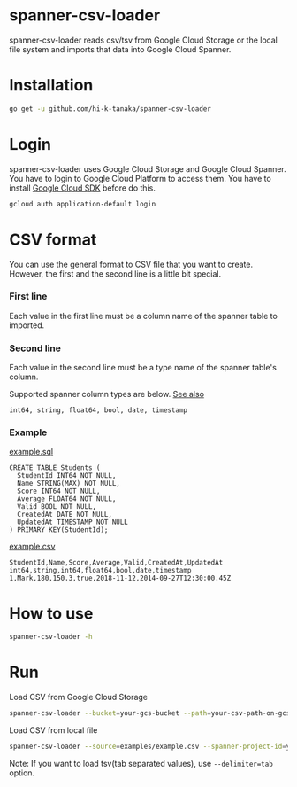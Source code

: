 # spanner-csv-loader

spanner-csv-loader reads csv/tsv from Google Cloud Storage or the local file system and imports that data into Google Cloud Spanner.

# Installation
```sh
go get -u github.com/hi-k-tanaka/spanner-csv-loader
```

# Login
spanner-csv-loader uses Google Cloud Storage and Google Cloud Spanner. You have to login to Google Cloud Platform to access them.
You have to install [Google Cloud SDK](https://cloud.google.com/sdk/install) before do this.

```sh
gcloud auth application-default login
```

# CSV format
You can use the general format to CSV file that you want to create. However, the first and the second line is a little bit special. 

### First line
Each value in the first line must be a column name of the spanner table to imported.

### Second line
Each value in the second line must be a type name of the spanner table's column.

Supported spanner column types are below. [See also](https://cloud.google.com/spanner/docs/data-definition-language#data_types)
```
int64, string, float64, bool, date, timestamp
```

### Example
[example.sql](https://github.com/hi-k-tanaka/spanner-csv-loader/blob/master/examples/example.sql)
```
CREATE TABLE Students (
  StudentId INT64 NOT NULL,
  Name STRING(MAX) NOT NULL,
  Score INT64 NOT NULL,
  Average FLOAT64 NOT NULL,
  Valid BOOL NOT NULL,
  CreatedAt DATE NOT NULL,
  UpdatedAt TIMESTAMP NOT NULL
) PRIMARY KEY(StudentId);
```


[example.csv](https://github.com/hi-k-tanaka/spanner-csv-loader/blob/master/examples/example.csv)
```
StudentId,Name,Score,Average,Valid,CreatedAt,UpdatedAt
int64,string,int64,float64,bool,date,timestamp
1,Mark,180,150.3,true,2018-11-12,2014-09-27T12:30:00.45Z
```

# How to use
```sh
spanner-csv-loader -h
```

# Run
Load CSV from Google Cloud Storage
```sh
spanner-csv-loader --bucket=your-gcs-bucket --path=your-csv-path-on-gcs --spanner-project-id=your-gcp-project --spanner-instance-id=your-spanner-instance --spanner-database-id=your-spanner-database --spanner-table=your-spanner-table
```

Load CSV from local file
```sh
spanner-csv-loader --source=examples/example.csv --spanner-project-id=your-gcp-project --spanner-instance-id=your-spanner-instance --spanner-database-id=your-spanner-database --spanner-table=your-spanner-table
```

Note: If you want to load tsv(tab separated values), use `--delimiter=tab` option.
